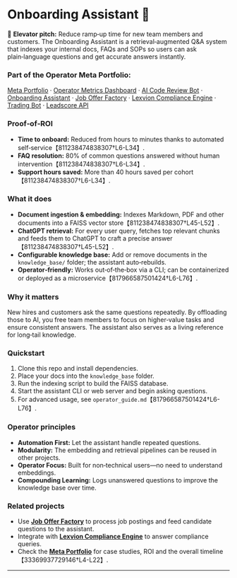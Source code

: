 # Onboarding Assistant 🧠

🚀 **Elevator pitch:** Reduce ramp‑up time for new team members and customers. The Onboarding Assistant is a retrieval‑augmented Q&A system that indexes your internal docs, FAQs and SOPs so users can ask plain‑language questions and get accurate answers instantly.

### Part of the Operator Meta Portfolio:
[Meta Portfolio](https://github.com/Bigmannot23/meta_portfolio) · [Operator Metrics Dashboard](https://github.com/Bigmannot23/operator_metrics_dashboard) · [AI Code Review Bot](https://github.com/Bigmannot23/ai_code_review_bot) · [Onboarding Assistant](#) · [Job Offer Factory](https://github.com/Bigmannot23/job_offer_factory_autorun) · [Lexvion Compliance Engine](https://github.com/Bigmannot23/lexvion) · [Trading Bot](https://github.com/Bigmannot23/lexvion_trading_bot_full_auto) · [Leadscore API](https://github.com/Bigmannot23/operators-leadscore-api)

### Proof‑of‑ROI
- **Time to onboard:** Reduced from hours to minutes thanks to automated self‑service【811238474838307†L6-L34】.
- **FAQ resolution:** 80% of common questions answered without human intervention【811238474838307†L6-L34】.
- **Support hours saved:** More than 40 hours saved per cohort【811238474838307†L6-L34】.

### What it does
- **Document ingestion & embedding:** Indexes Markdown, PDF and other documents into a FAISS vector store【811238474838307†L45-L52】.
- **ChatGPT retrieval:** For every user query, fetches top relevant chunks and feeds them to ChatGPT to craft a precise answer【811238474838307†L45-L52】.
- **Configurable knowledge base:** Add or remove documents in the `knowledge_base/` folder; the assistant auto‑rebuilds.
- **Operator‑friendly:** Works out‑of‑the‑box via a CLI; can be containerized or deployed as a microservice【817966587501424†L6-L76】.

### Why it matters
New hires and customers ask the same questions repeatedly. By offloading those to AI, you free team members to focus on higher‑value tasks and ensure consistent answers. The assistant also serves as a living reference for long‑tail knowledge.

### Quickstart
1. Clone this repo and install dependencies.
2. Place your docs into the `knowledge_base` folder.
3. Run the indexing script to build the FAISS database.
4. Start the assistant CLI or web server and begin asking questions.
5. For advanced usage, see `operator_guide.md`【817966587501424†L6-L76】.

### Operator principles
- **Automation First:** Let the assistant handle repeated questions.
- **Modularity:** The embedding and retrieval pipelines can be reused in other projects.
- **Operator Focus:** Built for non‑technical users—no need to understand embeddings.
- **Compounding Learning:** Logs unanswered questions to improve the knowledge base over time.

### Related projects
- Use **[Job Offer Factory](https://github.com/Bigmannot23/job_offer_factory_autorun)** to process job postings and feed candidate questions to the assistant.
- Integrate with **[Lexvion Compliance Engine](https://github.com/Bigmannot23/lexvion)** to answer compliance queries.
- Check the **[Meta Portfolio](https://github.com/Bigmannot23/meta_portfolio)** for case studies, ROI and the overall timeline【33369937729146†L4-L22】.

---